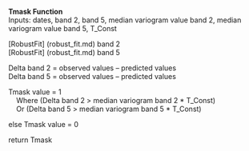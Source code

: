 **Tmask Function**  
Inputs: dates, band 2, band 5, median variogram value band 2, median variogram value band 5, T_Const  

[RobustFit] (robust_fit.md) band 2  
[RobustFit] (robust_fit.md) band 5  

Delta band 2 = observed values – predicted values  
Delta band 5 = observed values – predicted values  

Tmask value = 1  
&nbsp;&nbsp;&nbsp;&nbsp;Where (Delta band 2 > median variogram band 2 * T_Const)  
&nbsp;&nbsp;&nbsp;&nbsp;Or    (Delta band 5 > median variogram band 5 * T_Const)  

else Tmask value = 0  

return Tmask  
